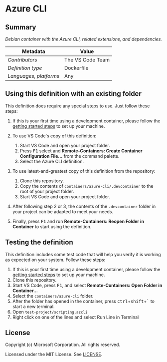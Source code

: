 # Azure CLI

## Summary

*Debian container with the Azure CLI, related extensions, and dependencies.*

| Metadata | Value |  
|----------|-------|
| *Contributors* | The VS Code Team |
| *Definition type* | Dockerfile |
| *Languages, platforms* | Any |

## Using this definition with an existing folder

This definition does require any special steps to use. Just follow these steps:

1. If this is your first time using a development container, please follow the [getting started steps](https://aka.ms/vscode-remote/containers/getting-started) to set up your machine.

2. To use VS Code's copy of this definition:
   1. Start VS Code and open your project folder.
   2. Press <kbd>F1</kbd> select and **Remote-Containers: Create Container Configuration File...** from the command palette.
   3. Select the Azure CLI definition.

3. To use latest-and-greatest copy of this definition from the repository:
   1. Clone this repository.
   2. Copy the contents of `containers/azure-cli/.devcontainer` to the root of your project folder.
   3. Start VS Code and open your project folder.

4. After following step 2 or 3, the contents of the `.devcontainer` folder in your project can be adapted to meet your needs.

5. Finally, press <kbd>F1</kbd> and run **Remote-Containers: Reopen Folder in Container** to start using the definition.

## Testing the definition

This definition includes some test code that will help you verify it is working as expected on your system. Follow these steps:

1. If this is your first time using a development container, please follow the [getting started steps](https://aka.ms/vscode-remote/containers/getting-started) to set up your machine.
2. Clone this repository.
3. Start VS Code, press <kbd>F1</kbd>, and select **Remote-Containers: Open Folder in Container...**
4. Select the `containers/azure-cli` folder.
5. After the folder has opened in the container, press <kbd>ctrl</kbd>+<kbd>shift</kbd>+<kbd>`</kbd> to start a new terminal.
6. Open `test-project/scripting.azcli`
7. Right click on one of the lines and select Run Line in Terminal

## License

Copyright (c) Microsoft Corporation. All rights reserved.

Licensed under the MIT License. See [LICENSE](https://github.com/Microsoft/vscode-dev-containers/blob/master/LICENSE).
